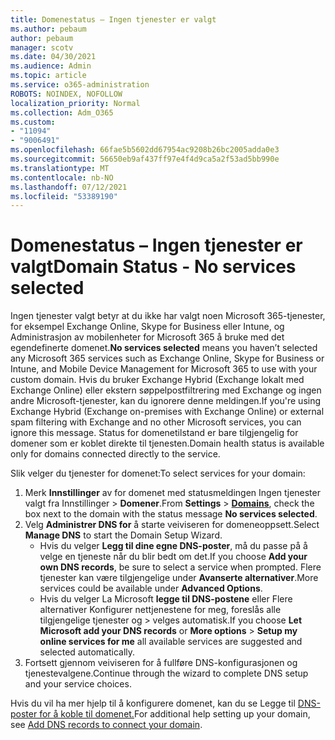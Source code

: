 ```yaml
---
title: Domenestatus – Ingen tjenester er valgt
ms.author: pebaum
author: pebaum
manager: scotv
ms.date: 04/30/2021
ms.audience: Admin
ms.topic: article
ms.service: o365-administration
ROBOTS: NOINDEX, NOFOLLOW
localization_priority: Normal
ms.collection: Adm_O365
ms.custom:
- "11094"
- "9006491"
ms.openlocfilehash: 66fae5b5602dd67954ac9208b26bc2005adda0e3
ms.sourcegitcommit: 56650eb9af437ff97e4f4d9ca5a2f53ad5bb990e
ms.translationtype: MT
ms.contentlocale: nb-NO
ms.lasthandoff: 07/12/2021
ms.locfileid: "53389190"
---
```

# <a name="domain-status---no-services-selected"></a><span data-ttu-id="dcc19-102">Domenestatus – Ingen tjenester er valgt</span><span class="sxs-lookup"><span data-stu-id="dcc19-102">Domain Status - No services selected</span></span>

<span data-ttu-id="dcc19-103"> Ingen tjenester valgt betyr at du ikke har valgt noen Microsoft 365-tjenester, for eksempel Exchange Online, Skype for Business eller Intune, og Administrasjon av mobilenheter for Microsoft 365 å bruke med det egendefinerte domenet.</span><span class="sxs-lookup"><span data-stu-id="dcc19-103">**No services selected** means you haven’t selected any Microsoft 365 services such as Exchange Online, Skype for Business or Intune, and Mobile Device Management for Microsoft 365 to use with your custom domain.</span></span> <span data-ttu-id="dcc19-104">Hvis du bruker Exchange Hybrid (Exchange lokalt med Exchange Online) eller ekstern søppelpostfiltrering med Exchange og ingen andre Microsoft-tjenester, kan du ignorere denne meldingen.</span><span class="sxs-lookup"><span data-stu-id="dcc19-104">If you're using Exchange Hybrid (Exchange on-premises with Exchange Online) or external spam filtering with Exchange and no other Microsoft services, you can ignore this message.</span></span> <span data-ttu-id="dcc19-105">Status for domenetilstand er bare tilgjengelig for domener som er koblet direkte til tjenesten.</span><span class="sxs-lookup"><span data-stu-id="dcc19-105">Domain health status is available only for domains connected directly to the service.</span></span>

<span data-ttu-id="dcc19-106">Slik velger du tjenester for domenet:</span><span class="sxs-lookup"><span data-stu-id="dcc19-106">To select services for your domain:</span></span>

1. <span data-ttu-id="dcc19-107">Merk **Innstillinger** av for domenet med statusmeldingen Ingen tjenester valgt fra Innstillinger  >  [](https://admin.microsoft.com/Adminportal/Home) **Domener**.</span><span class="sxs-lookup"><span data-stu-id="dcc19-107">From **Settings** > [**Domains**](https://admin.microsoft.com/Adminportal/Home), check the box next to the domain with the status message **No services selected**.</span></span>
1. <span data-ttu-id="dcc19-108">Velg **Administrer DNS for** å starte veiviseren for domeneoppsett.</span><span class="sxs-lookup"><span data-stu-id="dcc19-108">Select **Manage DNS** to start the Domain Setup Wizard.</span></span>
    - <span data-ttu-id="dcc19-109">Hvis du velger **Legg til dine egne DNS-poster**, må du passe på å velge en tjeneste når du blir bedt om det.</span><span class="sxs-lookup"><span data-stu-id="dcc19-109">If you choose **Add your own DNS records**, be sure to select a service when prompted.</span></span> <span data-ttu-id="dcc19-110">Flere tjenester kan være tilgjengelige under **Avanserte alternativer**.</span><span class="sxs-lookup"><span data-stu-id="dcc19-110">More services could be available under **Advanced Options**.</span></span>
    - <span data-ttu-id="dcc19-111">Hvis du velger La Microsoft  **legge til DNS-postene** eller Flere alternativer Konfigurer nettjenestene for meg, foreslås alle tilgjengelige tjenester og  >   velges automatisk.</span><span class="sxs-lookup"><span data-stu-id="dcc19-111">If you choose **Let Microsoft add your DNS records** or **More options** > **Setup my online services for me** all available services are suggested and selected automatically.</span></span>
1. <span data-ttu-id="dcc19-112">Fortsett gjennom veiviseren for å fullføre DNS-konfigurasjonen og tjenestevalgene.</span><span class="sxs-lookup"><span data-stu-id="dcc19-112">Continue through the wizard to complete DNS setup and your service choices.</span></span>
 
<span data-ttu-id="dcc19-113">Hvis du vil ha mer hjelp til å konfigurere domenet, kan du se Legge til [DNS-poster for å koble til domenet.](/microsoft-365/admin/get-help-with-domains/create-dns-records-at-any-dns-hosting-provider)</span><span class="sxs-lookup"><span data-stu-id="dcc19-113">For additional help setting up your domain, see [Add DNS records to connect your domain](/microsoft-365/admin/get-help-with-domains/create-dns-records-at-any-dns-hosting-provider).</span></span>

